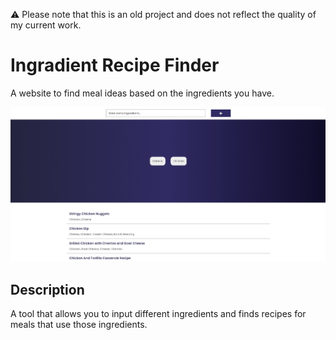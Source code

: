 ⚠️ Please note that this is an old project and does not reflect the quality of my current work.

# Ingradient Recipe Finder

A website to find meal ideas based on the ingredients you have.

![Ingradient Recipe Finder](ingredient-recipe-finder.jpg)

## Description

A tool that allows you to input different ingredients and finds recipes for meals that use those ingredients.
